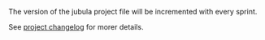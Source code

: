 The version of the jubula project file will be incremented with every sprint. 

See [project changelog](https://raw.github.com/camunda/bpmn2-modeler/develop/org.camunda.bpm.modeler.tests.functional/project/CHANGELOG.md) for morer details.
